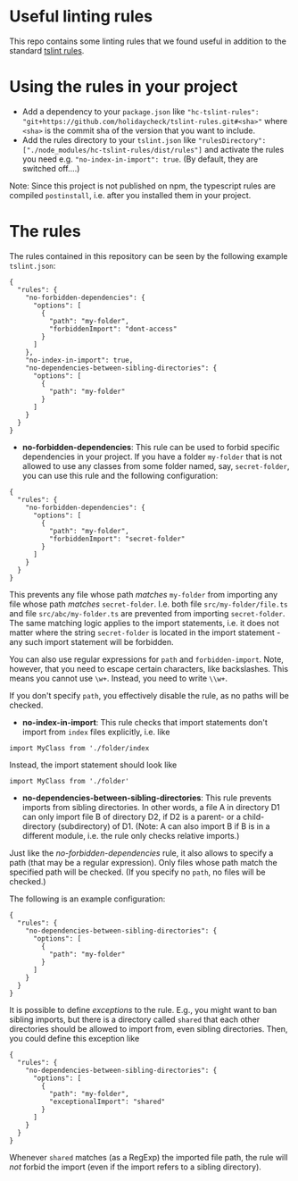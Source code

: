 # Useful linting rules

This repo contains some linting rules that we found useful in addition to the standard [tslint rules](https://palantir.github.io/tslint/rules/).

# Using the rules in your project

* Add a dependency to your ```package.json``` like
```"hc-tslint-rules": "git+https://github.com/holidaycheck/tslint-rules.git#<sha>"```
where ```<sha>``` is the commit sha of the version that you want to include.
* Add the rules directory to your ```tslint.json``` like
```"rulesDirectory": ["./node_modules/hc-tslint-rules/dist/rules"]``` and activate the rules you need e.g. ```"no-index-in-import": true```.
(By default, they are switched off....)

Note: Since this project is not published on npm, the typescript rules are compiled ```postinstall```, i.e. after you installed them in your project.

# The rules

The rules contained in this repository can be seen by the following example `tslint.json`:

```
{
  "rules": {
    "no-forbidden-dependencies": {
      "options": [
        {
          "path": "my-folder",
          "forbiddenImport": "dont-access"
        }
      ]
    },
    "no-index-in-import": true,
    "no-dependencies-between-sibling-directories": {
      "options": [
        {
          "path": "my-folder"
        }
      ]
    }
  }
}
```

* **no-forbidden-dependencies**: This rule can be used to forbid specific dependencies in your project. If you have a folder
`my-folder` that is not allowed to use any classes from some folder named, say, `secret-folder`, you can use this rule
and the following configuration:

```
{
  "rules": {
    "no-forbidden-dependencies": {
      "options": [
        {
          "path": "my-folder",
          "forbiddenImport": "secret-folder"
        }
      ]
    }
  }
}
```

This prevents any file whose path *matches* `my-folder` from importing any file whose path *matches* `secret-folder`.
I.e. both file `src/my-folder/file.ts` and file `src/abc/my-folder.ts` are prevented from importing `secret-folder`. The
same matching logic applies to the import statements, i.e. it does not matter where the string `secret-folder` is
located in the import statement - any such import statement will be forbidden.

You can also use regular expressions for `path` and `forbidden-import`. Note, however, that you need to escape certain
characters, like backslashes. This means you cannot use `\w+`. Instead, you need to write `\\w+`.

If you don't specify `path`, you effectively disable the rule, as no paths will be checked.

* **no-index-in-import**: This rule checks that import statements don't import from `index` files explicitly, i.e. like
```
import MyClass from './folder/index
```
Instead, the import statement should look like
```
import MyClass from './folder'
```

* **no-dependencies-between-sibling-directories**: This rule prevents imports from sibling directories. In other words,
a file A in directory D1 can only import file B of directory D2, if D2 is a parent- or a child-directory (subdirectory)
of D1. (Note: A can also import B if B is in a different module, i.e. the rule only checks relative imports.)

Just like the *no-forbidden-dependencies* rule, it also allows to specify a path (that may be a regular expression). Only
files whose path match the specified path will be checked. (If you specify no `path`, no files will be checked.)

The following is an example configuration:

```
{
  "rules": {
    "no-dependencies-between-sibling-directories": {
      "options": [
        {
          "path": "my-folder"
        }
      ]
    }
  }
}
```

It is possible to define *exceptions* to the rule. E.g., you might want to ban sibling imports, but there is a directory
called `shared` that each other directories should be allowed to import from, even sibling directories. Then, you could
define this exception like

```
{
  "rules": {
    "no-dependencies-between-sibling-directories": {
      "options": [
        {
          "path": "my-folder",
          "exceptionalImport": "shared"
        }
      ]
    }
  }
}
```

Whenever `shared` matches (as a RegExp) the imported file path, the rule will *not* forbid the import (even if the 
import refers to a sibling directory).